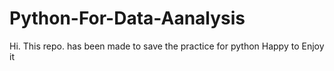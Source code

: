 # Python-For-Data-Aanalysis
Hi. This repo. has been made to save the practice for python
Happy to Enjoy it


